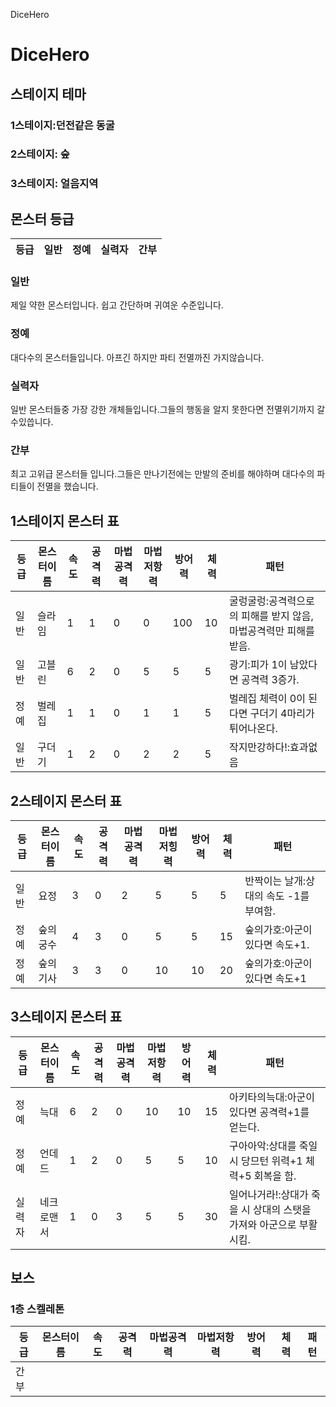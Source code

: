 DiceHero
# DiceHero





## 스테이지 테마

### 1스테이지:던전같은 동굴

### 2스테이지: 숲

### 3스테이지: 얼음지역



## 몬스터 등급
|등급|일반|정예|실력자|간부|
|--|--|--|--|--|
### 일반
제일 약한 몬스터입니다.  쉽고 간단하며 귀여운 수준입니다.

### 정예
대다수의 몬스터들입니다. 아프긴 하지만 파티 전멸까진 가지않습니다.

### 실력자
일반 몬스터들중 가장 강한 개체들입니다.그들의 행동을 알지 못한다면 전멸위기까지 갈수있씁니다.

### 간부
최고 고위급 몬스터들 입니다.그들은 만나기전에는 만발의 준비를 해야하며 대다수의 파티들이 전멸을 했습니다. 

## 1스테이지 몬스터 표
|등급|몬스터이름|속도|공격력|마법공격력|마법저항력|방어력|체력|패턴|
|---|-----|---|---|---|---|---|---|------|
|일반|슬라임|1|1|0|0|100|10| 굴렁굴렁:공격력으로의 피해를 받지 않음, 마법공격력만 피해를 받음.|
|일반|고블린|6|2|0|5|5|5|광기:피가 1이 남았다면 공격력 3증가.|
|정예|벌레집|1|1|0|1|1|5|벌레집 체력이 0이 된다면 구더기 4마리가 튀어나온다.|
|일반|구더기|1|2|0|2|2|5|작지만강하다!:효과없음|


## 2스테이지 몬스터 표
|등급|몬스터이름|속도|공격력|마법공격력|마법저힝력|방어력|체력|패턴|
|---|-----|---|---|---|---|---|---|------|
|일반|요정|3|0|2|5|5|5|반짝이는 날개:상대의 속도 -1를 부여함.|
|정예|숲의궁수|4|3|0|5|5|15|숲의가호:아군이 있다면 속도+1.|
|정예|숲의기사|3|3|0|10|10|20|숲의가호:아군이 있다면 속도+1|


## 3스테이지 몬스터 표
|등급|몬스터이름|속도|공격력|마법공격력|마법저항력|방어력|체력|패턴|
|---|-----|---|---|---|---|---|---|------|
|정예|늑대|6|2|0|10|10|15|아키타의늑대:아군이 있다면 공격력+1를 얻는다.|
|정예|언데드|1|2|0|5|5|10|구아아악:상대를 죽일시 당므턴 위력+1 체력+5 회복을 함.|
|실력자|네크로맨서|1|0|3|5|5|30|일어나거라!:상대가 죽을 시 상대의 스탯을 가져와 아군으로 부활시킴.|




## 보스

### 1층 스켈레톤
|등급|몬스터이름|속도|공격력|마법공격력|마법저항력|방어력|체력|패턴|
|---|-----|---|---|---|---|---|---|------|
|간부|



